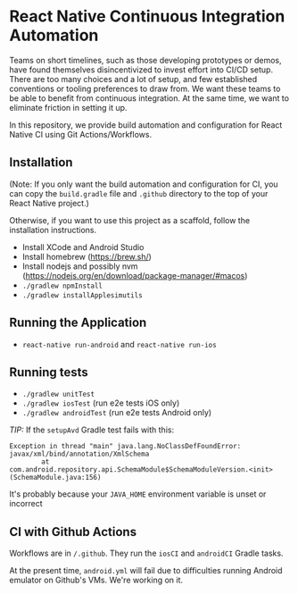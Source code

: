 # React Native Continuous Integration Automation

Teams on short timelines, such as those developing prototypes or demos, 
have found themselves disincentivized to invest effort into CI/CD setup. 
There are too many choices and a lot of setup, and few 
established conventions or tooling preferences to draw from. We want
these teams to be able to benefit from continuous integration.  At the 
same time, we want to eliminate friction in setting it up.

In this repository, we provide build automation and configuration for
React Native CI using Git Actions/Workflows.

## Installation
(Note: If you only want the build automation and configuration for CI, you
can copy the `build.gradle` file and `.github` directory to the top of your
React Native project.)

Otherwise, if you want to use this project as a scaffold, follow the 
installation instructions.

* Install XCode and Android Studio
* Install homebrew (https://brew.sh/)
* Install nodejs and possibly nvm (https://nodejs.org/en/download/package-manager/#macos)
* `./gradlew npmInstall`
* `./gradlew installApplesimutils`

## Running the Application
* `react-native run-android` and `react-native run-ios`

## Running tests
* `./gradlew unitTest`
* `./gradlew iosTest` (run e2e tests iOS only)
* `./gradlew androidTest` (run e2e tests Android only)

_TIP:_ If the `setupAvd` Gradle test fails with this:
```
Exception in thread "main" java.lang.NoClassDefFoundError: javax/xml/bind/annotation/XmlSchema
        at com.android.repository.api.SchemaModule$SchemaModuleVersion.<init>(SchemaModule.java:156)
```
It's probably because your `JAVA_HOME` environment variable is unset or incorrect

## CI with Github Actions
Workflows are in `/.github`. They run
the `iosCI` and `androidCI` Gradle tasks.

At the present time, `android.yml` will fail due to difficulties running
Android emulator on Github's VMs. We're working on it.


